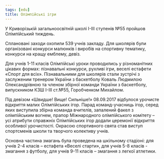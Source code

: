 ```yaml
---
tags: [edu]
title: Олімпійські ігри
---
```


У Криворізькій загальноосвітній школі І-ІІІ ступенів №55 пройшов Олімпійський тиждень.

Сплановані заходи охопили 539 учнів закладу. Для школярів були організовані конкурси малюнків і виробів на спортивну тематику, конкурси на кращу емблему, девіз.

Для учнів 1-11 класів Олімпійські уроки проводились у різноманітних цікавих формах: пізнавальні конкурси, рухливі ігри, веселі естафети «Спорт для всіх». Пізнавальними для школярів стали зустрічі з заслуженим тренером України з баскетболу Коваль Людмилою Олександрівною та членом збірної команди України з баскетболу, випускником КЗШ І-ІІІ ст.№55, Горобченком Михайлом.

Під девізом «Швидше! Вище! Сильніше!» 08.09.2017 відбулося урочисте відкриття малих Олімпійських ігор. Парад команд-учасниць ігор, серед яких виступила збірна команда вчителів, запалений факел з олімпійським вогнем, прапор Міжнародного олімпійського комітету – усі атрибути справжніх Олімпійських ігор додали церемонії відкриття особливої урочистості. Окрасою спортивного свята став виступ спортсменів школи та творчого колективу учнів.

Основна частина змагань була проведена на шкільному стадіоні: для учнів 2-4 класів – естафета «Веселі старти», для учнів 5-8 класів - змагання з футболу, для учнів 9-11 класів – змагання з легкої атлетики.

<youtube id="wqWtNUzLZTA"></youtube>

<slideshow id="72157686336576713"></slideshow>

<slideshow id="72157686304188314"></slideshow>
